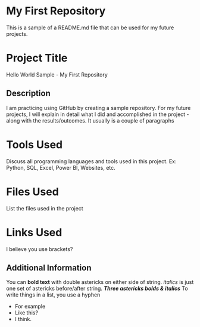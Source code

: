 # My First Repository
This is a sample of a README.md file that can be used for my future projects. 

# Project Title
Hello World Sample - My First Repository

## Description
I am practicing using GitHub by creating a sample repository. For my future projects, I will explain in detail what I did and accomplished in the project - along with the results/outcomes. It usually is a couple of paragraphs

# Tools Used
Discuss all programming languages and tools used in this project. Ex: Python, SQL, Excel, Power BI, Websites, etc.

# Files Used
List the files used in the project

# Links Used
I believe you use brackets?

## Additional Information
You can **bold text** with double astericks on either side of string. *italics* is just one set of astericks before/after string. ***Three astericks bolds & italics***
To write things in a list, you use a hyphen
- For example
- Like this?
- I think.
